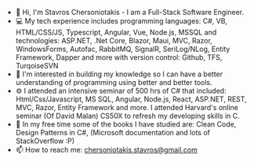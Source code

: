 - 👋 Hi, I'm Stavros Chersoniotakis - I am a Full-Stack Software Engineer.
- 💻 My tech experience includes programming languages: C#, VB, HTML/CSS/JS, Typescript, Angular, Vue, Node.js, MSSQL
  and technologies: ASP.NET, .Net Core, Blazor, Maui, MVC, Razor, WindowsForms, Autofac, RabbitMQ, SignalR, SeriLog/NLog, Entity Framework, Dapper and more
  with version control: Github, TFS, TurqoiseSVN
- 👀 I'm interested in building my knowledge so I can have a better understanding of programming using better and better tools.
- ⚙️ I attended an intensive seminar of 500 hrs of C# that included: Html/Css/Javascript, MS SQL, Angular, Node.js, React, ASP.NET, REST, MVC, Razor, Entity Framework and more. I attended Harvard's online seminar (Of David Malan) CS50X to refresh my developing skills in C.
- 🌱 In my free time some of the books I have studied are: Clean Code, Design Patterns in C#, (Microsoft documentation and lots of StackOverflow :P)
- 📫 How to reach me: chersoniotakis.stavros@gmail.com

<!---
chersonio/chersonio is a ✨ special ✨ repository because its `README.md` (this file) appears on your GitHub profile.
You can click the Preview link to take a look at your changes.
--->

